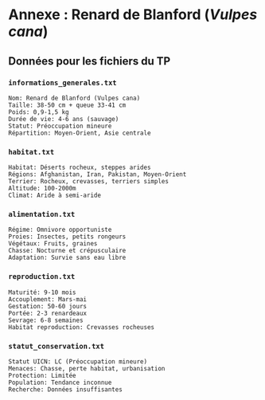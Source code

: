 # Annexe : Renard de Blanford (*Vulpes cana*)

## Données pour les fichiers du TP

### `informations_generales.txt`
```
Nom: Renard de Blanford (Vulpes cana)
Taille: 38-50 cm + queue 33-41 cm
Poids: 0,9-1,5 kg
Durée de vie: 4-6 ans (sauvage)
Statut: Préoccupation mineure
Répartition: Moyen-Orient, Asie centrale
```

### `habitat.txt`
```
Habitat: Déserts rocheux, steppes arides
Régions: Afghanistan, Iran, Pakistan, Moyen-Orient
Terrier: Rocheux, crevasses, terriers simples
Altitude: 100-2000m
Climat: Aride à semi-aride
```

### `alimentation.txt`
```
Régime: Omnivore opportuniste
Proies: Insectes, petits rongeurs
Végétaux: Fruits, graines
Chasse: Nocturne et crépusculaire
Adaptation: Survie sans eau libre
```

### `reproduction.txt`
```
Maturité: 9-10 mois
Accouplement: Mars-mai
Gestation: 50-60 jours
Portée: 2-3 renardeaux
Sevrage: 6-8 semaines
Habitat reproduction: Crevasses rocheuses
```

### `statut_conservation.txt`
```
Statut UICN: LC (Préoccupation mineure)
Menaces: Chasse, perte habitat, urbanisation
Protection: Limitée
Population: Tendance inconnue
Recherche: Données insuffisantes
```